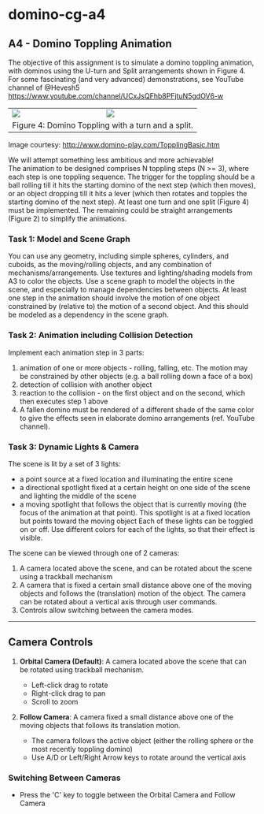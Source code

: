 # domino-cg-a4

## A4 - Domino Toppling Animation

The objective of this assignment is to simulate a domino toppling animation, with dominos
using the U-turn and Split arrangements shown in Figure 4.  
For some fascinating (and very advanced) demonstrations, see YouTube channel of @Hevesh5
https://www.youtube.com/channel/UCxJsQFhb8PFjtuN5gdOV6-w

<table>
    <tr>
        <td>
            <img src="http://www.domino-play.com/TopplingTurn.jpg">
        </td>
        <td>
            <img src="http://www.domino-play.com/TopplingSplit.jpg"> 
        </td>
    <tr>
    <tr>
        <td colspan=2>Figure 4: Domino Toppling with a turn and a split.</td>
    </tr>
</table>

Image courtesy: http://www.domino-play.com/TopplingBasic.htm  

We will attempt something less ambitious and more achievable!  
The animation to be designed comprises N toppling steps (N >= 3), where each step is one
toppling sequence. The trigger for the toppling should be a ball rolling till it hits the starting
domino of the next step (which then moves), or an object dropping till it hits a lever (which
then rotates and topples the starting domino of the next step). At least one turn and one split
(Figure 4) must be implemented. The remaining could be straight arrangements (Figure 2) to
simplify the animations.

### Task 1: Model and Scene Graph
You can use any geometry, including simple spheres, cylinders, and cuboids, as the
moving/rolling objects, and any combination of mechanisms/arrangements. Use textures and
lighting/shading models from A3 to color the objects.
Use a scene graph to model the objects in the scene, and especially to manage dependencies
between objects. At least one step in the animation should involve the motion of one object
constrained by (relative to) the motion of a second object. And this should be modeled as a
dependency in the scene graph.
### Task 2: Animation including Collision Detection
Implement each animation step in 3 parts:
1. animation of one or more objects - rolling, falling, etc. The motion may be constrained
by other objects (e.g. a ball rolling down a face of a box)
2. detection of collision with another object
3. reaction to the collision - on the first object and on the second, which then executes
step 1 above
4. A fallen domino must be rendered of a different shade of the same color to give the
effects seen in elaborate domino arrangements (ref. YouTube channel).
### Task 3: Dynamic Lights & Camera
The scene is lit by a set of 3 lights:
- a point source at a fixed location and illuminating the entire scene
- a directional spotlight fixed at a certain height on one side of the scene and lighting the
middle of the scene
- a moving spotlight that follows the object that is currently moving (the focus of the
animation at that point). This spotlight is at a fixed location but points toward the
moving object
Each of these lights can be toggled on or off. Use different colors for each of the lights, so that
their effect is visible.

The scene can be viewed through one of 2 cameras:
1. A camera located above the scene, and can be rotated about the scene using a trackball
mechanism
2. A camera that is fixed a certain small distance above one of the moving objects and
follows the (translation) motion of the object. The camera can be rotated about a
vertical axis through user commands.
3. Controls allow switching between the camera modes.

---

## Camera Controls

1. **Orbital Camera (Default)**: A camera located above the scene that can be rotated using trackball mechanism.
   - Left-click drag to rotate
   - Right-click drag to pan
   - Scroll to zoom

2. **Follow Camera**: A camera fixed a small distance above one of the moving objects that follows its translation motion.
   - The camera follows the active object (either the rolling sphere or the most recently toppling domino)
   - Use A/D or Left/Right Arrow keys to rotate around the vertical axis

### Switching Between Cameras
- Press the 'C' key to toggle between the Orbital Camera and Follow Camera

